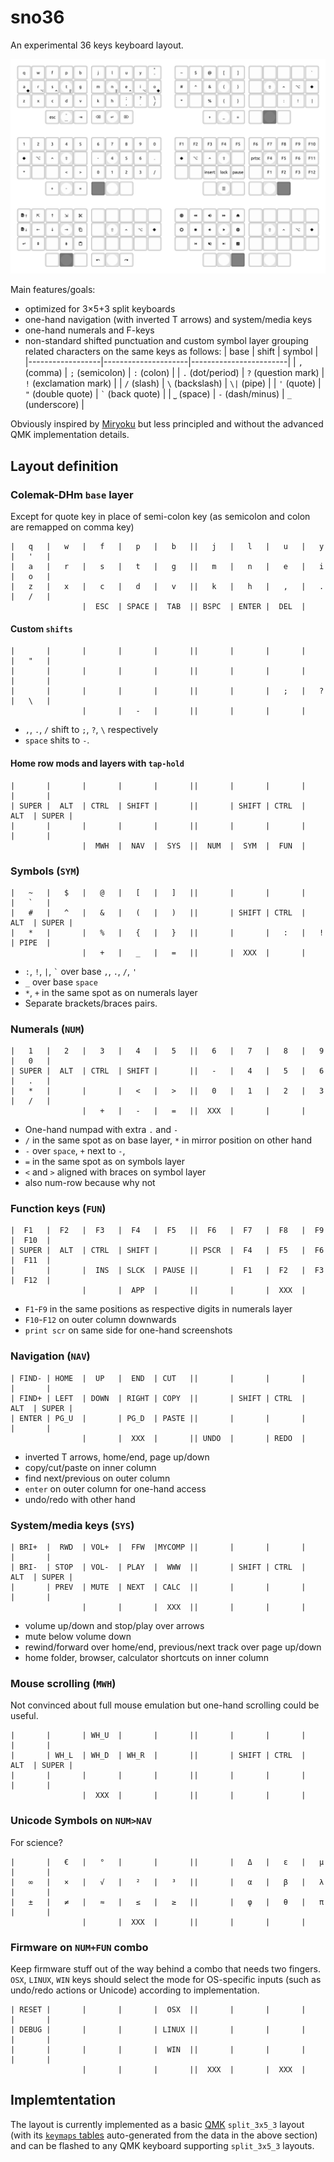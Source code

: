 # sno36

An experimental 36 keys keyboard layout.

![Layout overview](preview.png)

Main features/goals:

- optimized for 3×5+3 split keyboards
- one-hand navigation (with inverted T arrows) and system/media keys
- one-hand numerals and F-keys
- non-standard shifted punctuation and custom symbol layer grouping related characters on the same keys as follows:
  | base             | shift               | symbol                 |
  |------------------|---------------------|------------------------|
  | `,` (comma)      | `;` (semicolon)     | `:` (colon)            |
  | `.` (dot/period) | `?` (question mark) | `!` (exclamation mark) |
  | `/` (slash)      | `\` (backslash)     | `\|` (pipe)            |
  | `'` (quote)      | `"` (double quote)  | ``` ` ``` (back quote) |
  | `⎵` (space)      | `-` (dash/minus)    | `_` (underscore)       |

Obviously inspired by [Miryoku](https://github.com/manna-harbour/miryoku) but less principled and without the advanced QMK implementation details.



## Layout definition


### Colemak-DHm `base` layer

Except for quote key in place of semi-colon key (as semicolon and colon are remapped on comma key)

	|   q   |   w   |   f   |   p   |   b   ||   j   |   l   |   u   |   y   |   '   |
	|   a   |   r   |   s   |   t   |   g   ||   m   |   n   |   e   |   i   |   o   |
	|   z   |   x   |   c   |   d   |   v   ||   k   |   h   |   ,   |   .   |   /   |
	                |  ESC  | SPACE |  TAB  || BSPC  | ENTER |  DEL  |                


#### Custom `shifts`

	|       |       |       |       |       ||       |       |       |       |   "   |
	|       |       |       |       |       ||       |       |       |       |       |
	|       |       |       |       |       ||       |       |   ;   |   ?   |   \   |
	                |       |   -   |       ||       |       |       |                

- `,`, `.`, `/` shift to `;`, `?`, `\` respectively
- `space` shits to `-`.

#### Home row mods and layers with `tap-hold`

	|       |       |       |       |       ||       |       |       |       |       |
	| SUPER |  ALT  | CTRL  | SHIFT |       ||       | SHIFT | CTRL  |  ALT  | SUPER |
	|       |       |       |       |       ||       |       |       |       |       |
	                |  MWH  |  NAV  |  SYS  ||  NUM  |  SYM  |  FUN  |                



### Symbols (`SYM`)

	|   ~   |   $   |   @   |   [   |   ]   ||       |       |       |       |   `   |
	|   #   |   ^   |   &   |   (   |   )   ||       | SHIFT | CTRL  |  ALT  | SUPER |
	|   *   |       |   %   |   {   |   }   ||       |       |   :   |   !   | PIPE  |
	                |   +   |   _   |   =   ||       |  XXX  |       |                

- `:`, `!`, `|`, `` ` `` over base `,`, `.`, `/`, `'`
- `_` over base `space`
- `*`, `+` in the same spot as on numerals layer
- Separate brackets/braces pairs.


### Numerals (`NUM`)

	|   1   |   2   |   3   |   4   |   5   ||   6   |   7   |   8   |   9   |   0   |
	| SUPER |  ALT  | CTRL  | SHIFT |       ||   -   |   4   |   5   |   6   |   .   |
	|   *   |       |       |   <   |   >   ||   0   |   1   |   2   |   3   |   /   |
	                |   +   |   -   |   =   ||  XXX  |       |       |                

- One-hand numpad with extra `.` and `-`
- `/` in the same spot as on base layer, `*` in mirror position on other hand
- `-` over `space`, `+` next to `-`,
- `=` in the same spot as on symbols layer
- `<` and `>` aligned with braces on symbol layer
- also num-row because why not





### Function keys (`FUN`)

	|  F1   |  F2   |  F3   |  F4   |  F5   ||  F6   |  F7   |  F8   |  F9   |  F10  |
	| SUPER |  ALT  | CTRL  | SHIFT |       || PSCR  |  F4   |  F5   |  F6   |  F11  |
	|       |       |  INS  | SLCK  | PAUSE ||       |  F1   |  F2   |  F3   |  F12  |
	                |       |  APP  |       ||       |       |  XXX  |                

- `F1`-`F9` in the same positions as respective digits in numerals layer
- `F10`-`F12` on outer column downwards
- `print scr` on same side for one-hand screenshots




### Navigation (`NAV`)

	| FIND- | HOME  |  UP   |  END  | CUT   ||       |       |       |       |       |
	| FIND+ | LEFT  | DOWN  | RIGHT | COPY  ||       | SHIFT | CTRL  |  ALT  | SUPER |
	| ENTER | PG_U  |       | PG_D  | PASTE ||       |       |       |       |       |
	                |       |  XXX  |       || UNDO  |       | REDO  |                

- inverted T arrows, home/end, page up/down
- copy/cut/paste on inner column
- find next/previous on outer column
- `enter` on outer column for one-hand access
- undo/redo with other hand


### System/media keys (`SYS`)

	| BRI+  |  RWD  | VOL+  |  FFW  |MYCOMP ||       |       |       |       |       |
	| BRI-  | STOP  | VOL-  | PLAY  |  WWW  ||       | SHIFT | CTRL  |  ALT  | SUPER |
	|       | PREV  | MUTE  | NEXT  | CALC  ||       |       |       |       |       |
	                |       |       |  XXX  ||       |       |       |                

- volume up/down and stop/play over arrows
- mute below volume down
- rewind/forward over home/end, previous/next track over page up/down
- home folder, browser, calculator shortcuts on inner column



### Mouse scrolling (`MWH`)

Not convinced about full mouse emulation but one-hand scrolling could be useful.

	|       |       | WH_U  |       |       ||       |       |       |       |       |
	|       | WH_L  | WH_D  | WH_R  |       ||       | SHIFT | CTRL  |  ALT  | SUPER |
	|       |       |       |       |       ||       |       |       |       |       |
	                |  XXX  |       |       ||       |       |       |                



### Unicode Symbols on `NUM>NAV`

For science?

	|       |   €   |   °   |       |       ||       |   Δ   |   ε   |   μ   |       |
	|   ∞   |   ×   |   √   |   ²   |   ³   ||       |   α   |   β   |   λ   |       |
	|   ±   |   ≠   |   ≈   |   ≤   |   ≥   ||       |   φ   |   θ   |   π   |       |
	                |       |  XXX  |       ||       |       |       |                



### Firmware on `NUM+FUN` combo

Keep firmware stuff out of the way behind a combo that needs two fingers.  
`OSX`, `LINUX`, `WIN` keys should select the mode for OS-specific inputs (such as undo/redo actions or Unicode) according to implementation.

	| RESET |       |       |       |  OSX  ||       |       |       |       |       |
	| DEBUG |       |       |       | LINUX ||       |       |       |       |       |
	|       |       |       |       |  WIN  ||       |       |       |       |       |
	                |       |       |       ||  XXX  |       |  XXX  |                





## Implemtentation

The layout is currently implemented as a basic [QMK](https://qmk.fm/) `split_3x5_3` layout
(with its [`keymaps` tables](qmk-layout/generated.h) auto-generated from the data in the above section)
and can be flashed to any QMK keyboard supporting `split_3x5_3` layouts.
